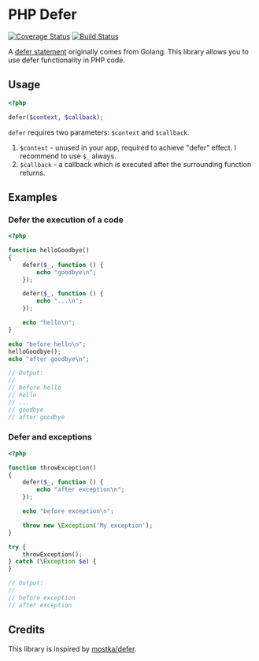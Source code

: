 # PHP Defer

[![Coverage Status](https://coveralls.io/repos/github/php-defer/php-defer/badge.svg?branch=master)](https://coveralls.io/github/php-defer/php-defer?branch=master)
[![Build Status](https://travis-ci.org/php-defer/php-defer.svg?branch=master)](https://travis-ci.org/php-defer/php-defer)

A [defer statement](https://blog.golang.org/defer-panic-and-recover) originally comes from Golang. This library allows you to use defer functionality in PHP code.

## Usage

```php
<?php

defer($context, $callback);
```

`defer` requires two parameters: `$context` and `$callback`.

1. `$context` - unused in your app, required to achieve "defer" effect. I recommend to use `$_` always.
2. `$callback` - a callback which is executed after the surrounding function returns.

## Examples

### Defer the execution of a code

```php
<?php

function helloGoodbye()
{
    defer($_, function () {
        echo "goodbye\n";
    });

    defer($_, function () {
        echo "...\n";
    });

    echo "hello\n";
}

echo "before hello\n";
helloGoodbye();
echo "after goodbye\n";

// Output:
//
// before hello
// hello
// ...
// goodbye
// after goodbye
```

### Defer and exceptions

```php
<?php

function throwException()
{
    defer($_, function () {
        echo "after exception\n";
    });

    echo "before exception\n";

    throw new \Exception('My exception');
}

try {
    throwException();
} catch (\Exception $e) {
}

// Output:
//
// before exception
// after exception
```

## Credits

This library is inspired by [mostka/defer](https://github.com/tito10047/php-defer).
